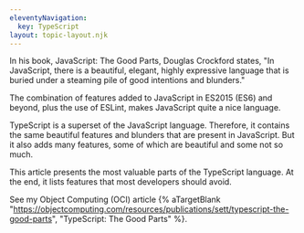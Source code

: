```yaml
---
eleventyNavigation:
  key: TypeScript
layout: topic-layout.njk
---
```


In his book, JavaScript: The Good Parts, Douglas Crockford states,
"In JavaScript, there is a beautiful, elegant, highly expressive language
that is buried under a steaming pile of good intentions and blunders."

The combination of features added to JavaScript in ES2015 (ES6) and beyond,
plus the use of ESLint, makes JavaScript quite a nice language.

TypeScript is a superset of the JavaScript language.
Therefore, it contains the same beautiful features and blunders
that are present in JavaScript.
But it also adds many features,
some of which are beautiful and some not so much.

This article presents the most valuable parts of the TypeScript language.
At the end, it lists features that most developers should avoid.

See my Object Computing (OCI) article {% aTargetBlank
"https://objectcomputing.com/resources/publications/sett/typescript-the-good-parts",
"TypeScript: The Good Parts" %}.

